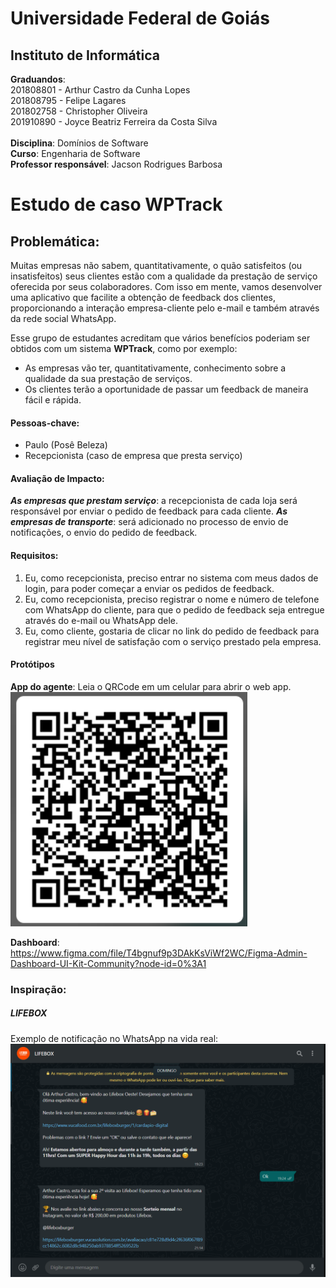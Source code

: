 # Universidade Federal de Goiás

## Instituto de Informática

**Graduandos**: 
<br/>
201808801 - Arthur Castro da Cunha Lopes<br/>
201808795 - Felipe Lagares<br/> 
201802758 - Christopher Oliveira<br/> 
201910890 - Joyce Beatriz Ferreira da Costa Silva<br/> 
<br/> 
**Disciplina**: Domínios de Software<br/>
**Curso**: Engenharia de Software<br/>
**Professor responsável**: Jacson Rodrigues Barbosa

# Estudo de caso WPTrack

## Problemática:

Muitas empresas não sabem, quantitativamente, o quão satisfeitos (ou insatisfeitos) seus clientes estão com a qualidade da prestação de serviço oferecida por seus colaboradores. Com isso em mente, vamos desenvolver uma aplicativo que facilite a obtenção de feedback dos clientes, proporcionando a interação empresa-cliente pelo e-mail e também através da rede social WhatsApp.

Esse grupo de estudantes acreditam que vários benefícios poderiam ser obtidos com um sistema **WPTrack**, como por exemplo:

- As empresas vão ter, quantitativamente, conhecimento sobre a qualidade da sua prestação de serviços.
- Os clientes terão a oportunidade de passar um feedback de maneira fácil e rápida.

#### Pessoas-chave:

- Paulo (Posê Beleza)
- Recepcionista (caso de empresa que presta serviço)

#### Avaliação de Impacto:

**_As empresas que prestam serviço_**: a recepcionista de cada loja será responsável por enviar o pedido de feedback para cada cliente.
**_As empresas de transporte_**: será adicionado no processo de envio de notificações, o envio do pedido de feedback.

#### Requisitos:

1. Eu, como recepcionista, preciso entrar no sistema com meus dados de login, para poder começar a enviar os pedidos de feedback.
2. Eu, como recepcionista, preciso registrar o nome e número de telefone com WhatsApp do cliente, para que o pedido de feedback seja entregue através do e-mail ou WhatsApp dele.
3. Eu, como cliente, gostaria de clicar no link do pedido de feedback para registrar meu nível de satisfação com o serviço prestado pela empresa.

#### Protótipos

**App do agente**: Leia o QRCode em um celular para abrir o web app.
![Imagem do QRCode](./imagens/qrcode.png)

**Dashboard**:
https://www.figma.com/file/T4bgnuf9p3DAkKsViWf2WC/Figma-Admin-Dashboard-UI-Kit-Community?node-id=0%3A1

### Inspiração:

##### LIFEBOX

Exemplo de notificação no WhatsApp na vida real:
![Imagem do WhatsApp com um exemplo real](./imagens/lifebox.png)
